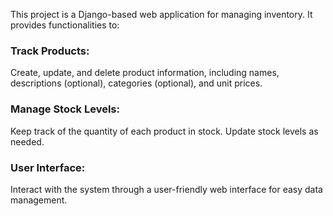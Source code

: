 This project is a Django-based web application for managing inventory. It provides functionalities to:

### Track Products: 
Create, update, and delete product information, including names, descriptions (optional), categories (optional), and unit prices.
### Manage Stock Levels: 
Keep track of the quantity of each product in stock. Update stock levels as needed.
### User Interface: 
Interact with the system through a user-friendly web interface for easy data management.


